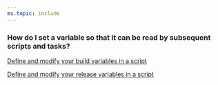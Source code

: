 ```yaml
---
ms.topic: include
---
```


### How do I set a variable so that it can be read by subsequent scripts and tasks?

[Define and modify your build variables in a script](../process/variables.md#set-in-script)

[Define and modify your release variables in a script](../release/variables.md#set-in-script)

